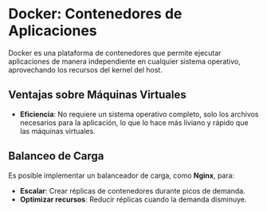 # Docker: Contenedores de Aplicaciones

Docker es una plataforma de contenedores que permite ejecutar aplicaciones de manera independiente en cualquier sistema operativo, aprovechando los recursos del kernel del host.

## Ventajas sobre Máquinas Virtuales

- **Eficiencia**: No requiere un sistema operativo completo, solo los archivos necesarios para la aplicación, lo que lo hace más liviano y rápido que las máquinas virtuales.

## Balanceo de Carga

Es posible implementar un balanceador de carga, como **Nginx**, para:

- **Escalar**: Crear réplicas de contenedores durante picos de demanda.
- **Optimizar recursos**: Reducir réplicas cuando la demanda disminuye.
